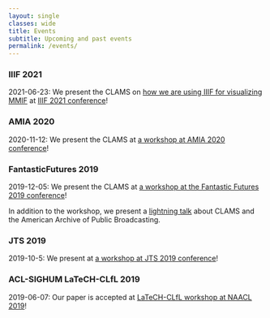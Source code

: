 ```yaml
---
layout: single
classes: wide
title: Events
subtitle: Upcoming and past events 
permalink: /events/
---
```

### IIIF 2021
2021-06-23: We present the CLAMS on [how we are using IIIF for visualizing MMIF](https://whova.com/embedded/session/annua8_202106/1646960/?view=) at [IIIF 2021 conference](https://iiif.io/event/2021/annual_conference/)!

### AMIA 2020
2020-11-12: We present the CLAMS at [a workshop at AMIA 2020 conference](http://www.amiaconference.net/amia-2020-workshops/)!

### FantasticFutures 2019
2019-12-05: We present the CLAMS at [a workshop at the Fantastic Futures 2019 conference](https://library.stanford.edu/projects/fantastic-futures/workshops)!

In addition to the workshop, we present a [lightning talk](https://www.youtube.com/watch?v=3lREJYBLRnY) about CLAMS and the American Archive of Public Broadcasting.

### JTS 2019
2019-10-5: We present at [a workshop at JTS 2019 conference](http://jts2019.com/session-programme/)!

### ACL-SIGHUM LaTeCH-CLfL 2019
2019-06-07: Our paper is accepted at [LaTeCH-CLfL workshop at NAACL 2019](https://sighum.wordpress.com/events/latech-clfl-2019/)!

